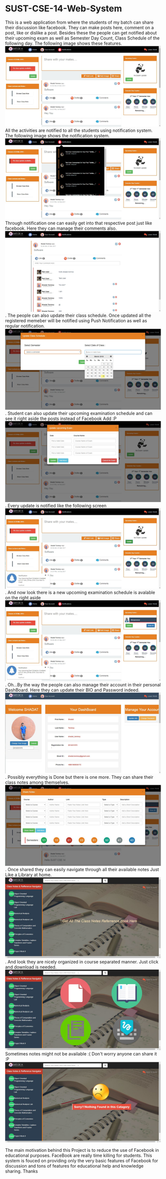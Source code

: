 # SUST-CSE-14-Web-System
This is a web application from where the students of my batch can share their discussion like facebook. They can make posts here, comment on a post, like or dislike a post. Besides these the people can get notified about their upcoming exam as well as Semester Day Count, Class Schedule of the following day.  The following image shows these features. ![alt text](ScreenShots/01.JPG?raw=true "Title") 
All the activities are notified to all the students using notification system. The following image shows the notification system. ![alt text](ScreenShots/02.JPG?raw=true "Title") Through notification one can easily get into that respective post just like facebook. Here they can manage their comments also. ![alt text](ScreenShots/03.JPG?raw=true "Title"). The people can also update their class schedule. Once updated all the registered memeber will be notified using Push Notification as well as regular notification. ![alt text](ScreenShots/04.JPG?raw=true "Title"). Student can also update their upcoming examination schedule and can see it right aside the posts instead of Facebook Add :P ![alt text](ScreenShots/05.JPG?raw=true "Title"). Every update is notified like the following screen ![alt text](ScreenShots/06.JPG?raw=true "Title"). And now look there is a new upcoming examination schedule is avalable on the right aside ![alt text](ScreenShots/07.JPG?raw=true "Title"). Oh...By the way the people can also manage their account in their personal DashBoard. Here they can update their BIO and Password indeed. ![alt text](ScreenShots/08.JPG?raw=true "Title"). Possibly everything is Done but there is one more. They can share their class notes among themselves. ![alt text](ScreenShots/09.JPG?raw=true "Title"). Once shared they can easily navigate through all their available notes Just Like a Library at home.![alt text](ScreenShots/10.JPG?raw=true "Title"). And look they are nicely organized in course separated manner. Just click and download is needed. ![alt text](ScreenShots/11.JPG?raw=true "Title") Sometimes notes might not be available :( Don't worry anyone can share it :P ![alt text](ScreenShots/12.JPG?raw=true "Title")

The main motivation behind this Project is to reduce the use of Facebook in educational purposes. FaceBook are really time killing for students. This system is fouced on providing only the very basic features of Facebook for discussion and tons of features for educational help and knowledge sharing. Thanks 
